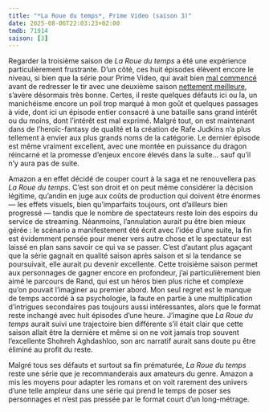 ```yaml
---
title: "*La Roue du temps*, Prime Video (saison 3)"
date: 2025-08-06T22:03:23+02:00
tmdb: 71914 
saison: [3]
---
```


Regarder la troisième saison de *La Roue du temps* a été une expérience particulièrement frustrante. D’un côté, ces huit épisodes élèvent encore le niveau, si bien que la série pour Prime Video, qui avait bien [mal commencé](https://voiretmanger.fr/roue-temps-judkins-prime-video/) avant de redresser le tir avec une deuxième saison [nettement meilleure](/serie/roue-temps-prime-video-saison-2/), s’avère désormais très bonne. Certes, il reste quelques défauts ici ou la, un manichéisme encore un poil trop marqué à mon goût et quelques passages à vide, dont ici un épisode entier consacré à une bataille sans grand intérêt ou du moins, dont l’intérêt est mal exprimé. Malgré tout, on est maintenant dans de l’heroïc-fantasy de qualité et la création de Rafe Judkins n’a plus tellement à envier aux plus grands noms de la catégorie. Le dernier épisode est même vraiment excellent, avec une montée en puissance du dragon réincarné et la promesse d’enjeux encore élevés dans la suite… sauf qu’il n’y aura pas de suite.

Amazon a en effet décidé de couper court à la saga et ne renouvellera pas *La Roue du temps*. C’est son droit et on peut même considérer la décision légitime, qu’andin en juge aux coûts de production qui doivent être énormes — les effets visuels, bien qu’imparfaits toujours, ont d’ailleurs bien progressé — tandis que le nombre de spectateurs reste loin des espoirs du service de streaming. Néanmoins, l’annulation aurait pu être bien mieux gérée : le scénario a manifestement été écrit avec l’idée d’une suite, la fin est évidemment pensée pour mener vers autre chose et le spectateur est laissé en plan sans savoir ce qui va se passer. C’est d’autant plus agaçant que la série gagnait en qualité saison après saison et si la tendance se poursuivait, elle aurait pu devenir excellente. Cette troisième saison permet aux personnages de gagner encore en profondeur, j’ai particulièrement bien aimé le parcours de Rand, qui est un héros bien plus riche et complexe qu’on pouvait l’imaginer au premier abord. Mon seul regret est le manque de temps accordé à sa psychologie, la faute en partie à une multiplication d’intrigues secondaires pas toujours aussi intéressantes, alors que le format reste inchangé avec huit épisodes d’une heure. J’imagine que *La Roue du temps* aurait suivi une trajectoire bien différente s’il était clair que cette saison allait être la dernière et même si on ne voit jamais trop souvent l’excellente Shohreh Aghdashloo, son arc narratif aurait sans doute pu être éliminé au profit du reste.

Malgré tous ses défauts et surtout sa fin prématurée, *La Roue du temps* reste une série que je recommanderais aux amateurs du genre. Amazon a mis les moyens pour adapter les romans et on voit rarement des univers d’une telle ampleur dans une série qui prend le temps de poser ses personnages et n’est pas pressée par le format court d’un long-métrage. 

